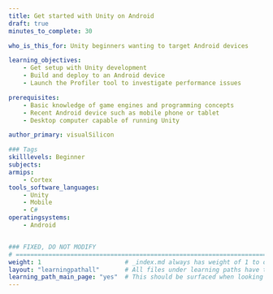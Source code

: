 ```yaml
---
title: Get started with Unity on Android
draft: true
minutes_to_complete: 30

who_is_this_for: Unity beginners wanting to target Android devices

learning_objectives: 
    - Get setup with Unity development
    - Build and deploy to an Android device
    - Launch the Profiler tool to investigate performance issues

prerequisites:
    - Basic knowledge of game engines and programming concepts
    - Recent Android device such as mobile phone or tablet
    - Desktop computer capable of running Unity

author_primary: visualSilicon

### Tags
skilllevels: Beginner
subjects: 
armips:
    - Cortex
tools_software_languages:
    - Unity
    - Mobile
    - C#
operatingsystems:
    - Android


### FIXED, DO NOT MODIFY
# ================================================================================
weight: 1                       # _index.md always has weight of 1 to order correctly
layout: "learningpathall"       # All files under learning paths have this same wrapper
learning_path_main_page: "yes"  # This should be surfaced when looking for related content. Only set for _index.md of learning path content.
---
```

